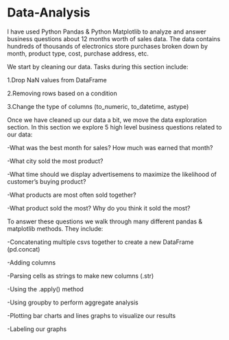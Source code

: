 # Data-Analysis
I have used Python Pandas & Python Matplotlib to analyze and answer business questions about 12 months worth of sales data. The data contains hundreds of thousands of electronics store purchases broken down by month, product type, cost, purchase address, etc.

We start by cleaning our data. Tasks during this section include:

1.Drop NaN values from DataFrame

2.Removing rows based on a condition

3.Change the type of columns (to_numeric, to_datetime, astype)

Once we have cleaned up our data a bit, we move the data exploration section. In this section we explore 5 high level business questions related to our data:

-What was the best month for sales? How much was earned that month?

-What city sold the most product?

-What time should we display advertisemens to maximize the likelihood of customer’s buying product?

-What products are most often sold together?

-What product sold the most? Why do you think it sold the most?


To answer these questions we walk through many different pandas & matplotlib methods. They include:

-Concatenating multiple csvs together to create a new DataFrame (pd.concat)

-Adding columns

-Parsing cells as strings to make new columns (.str)

-Using the .apply() method

-Using groupby to perform aggregate analysis

-Plotting bar charts and lines graphs to visualize our results

-Labeling our graphs
